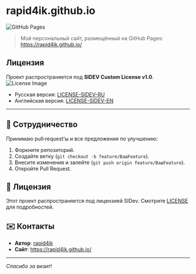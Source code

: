 # rapid4ik.github.io

![GitHub Pages](https://img.shields.io/badge/GitHub%20Pages-Hosted-blue)

> Мой персональный сайт, размещённый на GitHub Pages: https://rapid4ik.github.io/

## Лицензия

Проект распространяется под **SlDEV Custom License v1.0**.  
![License Image](https://img.shields.io/badge/License-SlDEV%20v1.0-blue.svg)

- Русская версия: [LICENSE-SlDEV-RU](LICENSE-SlDEV-RU)  
- Английская версия: [LICENSE-SlDEV-EN](LICENSE-SlDEV-EN)
---
## 🤝 Сотрудничество

Принимаю pull‑request’ы и все предложения по улучшению:

1. Форкните репозиторий.
2. Создайте ветку (`git checkout -b feature/ВашFeature`).
3. Внесите изменения и залейте (`git push origin feature/ВашFeature`).
4. Откройте Pull Request.

## 📜 Лицензия

Этот проект распространяется под лицензией SlDev. Смотрите [LICENSE](LICENSE) для подробностей.

## ✉️ Контакты

- **Автор**: [rapid4ik](https://github.com/rapid4ik)
- **Сайт**: https://rapid4ik.github.io/

---

*Спасибо за визит!*

